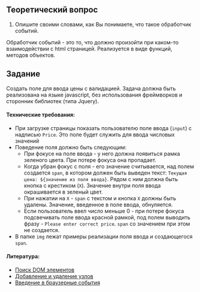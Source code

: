 ## Теоретический вопрос

1. Опишите своими словами, как Вы понимаете, что такое обработчик событий.

Обработчик событий - это то, что должно произойти при каком-то взаимодействии с html страницей. Реализуется в виде функций, методов объектов. 

## Задание

Создать поле для ввода цены с валидацией. Задача должна быть реализована на языке javascript, без использования фреймворков и сторонник библиотек (типа Jquery).

#### Технические требования:
- При загрузке страницы показать пользователю поле ввода (`input`) с надписью `Price`. Это поле будет служить для ввода числовых значений
- Поведение поля должно быть следующим:
   - При фокусе на поле ввода - у него должна появиться рамка зеленого цвета. При потере фокуса она пропадает.
   - Когда убран фокус с поля - его значение считывается, над полем создается `span`, в котором должен быть выведен текст: `Текущая цена: ${значение из поля ввода}`. Рядом с ним должна быть кнопка с крестиком (`X`). Значение внутри поля ввода окрашивается в зеленый цвет.
   - При нажатии на `Х` - `span` с текстом и кнопка `X` должны быть удалены. Значение, введенное в поле ввода, обнуляется.
   - Если пользователь ввел число меньше 0 - при потере фокуса подсвечивать поле ввода красной рамкой, под полем выводить фразу - `Please enter correct price`. `span` со значением при этом не создается.
- В папке `img` лежат примеры реализации поля ввода и создающегося `span`.

#### Литература:
- [Поиск DOM элементов](https://learn.javascript.ru/searching-elements-dom)
- [Добавление и удаление узлов](https://learn.javascript.ru/modifying-document)
- [Введение в браузерные события](https://learn.javascript.ru/introduction-browser-events)
